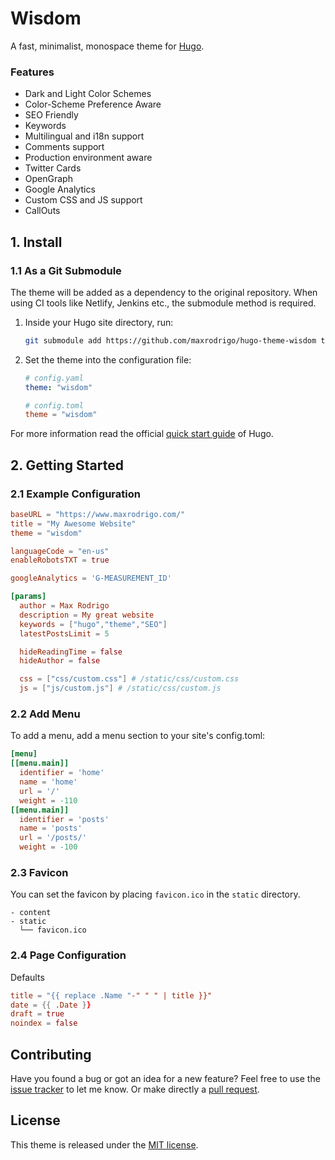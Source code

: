 # Wisdom

A fast, minimalist, monospace theme for [Hugo](https://gohugo.io/).

### Features

- Dark and Light Color Schemes
- Color-Scheme Preference Aware
- SEO Friendly
- Keywords
- Multilingual and i18n support
- Comments support
- Production environment aware
- Twitter Cards
- OpenGraph
- Google Analytics
- Custom CSS and JS support
- CallOuts

## 1. Install

### 1.1 As a Git Submodule

The theme will be added as a dependency to the original repository. When using CI tools like Netlify, Jenkins etc., the submodule method is required.

1. Inside your Hugo site directory, run:

    ```sh
    git submodule add https://github.com/maxrodrigo/hugo-theme-wisdom themes/wisdom
    ```

2. Set the theme into the configuration file:


    ```yaml
    # config.yaml
    theme: "wisdom"
    ```

    ```toml
    # config.toml
    theme = "wisdom"
    ```

For more information read the official [quick start guide](https://gohugo.io/getting-started/quick-start/) of Hugo.

## 2. Getting Started

### 2.1 Example Configuration

```toml
baseURL = "https://www.maxrodrigo.com/"
title = "My Awesome Website"
theme = "wisdom"

languageCode = "en-us"
enableRobotsTXT = true

googleAnalytics = 'G-MEASUREMENT_ID'

[params]
  author = Max Rodrigo
  description = My great website
  keywords = ["hugo","theme","SEO"]
  latestPostsLimit = 5

  hideReadingTime = false
  hideAuthor = false

  css = ["css/custom.css"] # /static/css/custom.css
  js = ["js/custom.js"] # /static/css/custom.js
```

### 2.2 Add Menu

To add a menu, add a menu section to your site's config.toml:

```toml
[menu]
[[menu.main]]
  identifier = 'home'
  name = 'home'
  url = '/'
  weight = -110
[[menu.main]]
  identifier = 'posts'
  name = 'posts'
  url = '/posts/'
  weight = -100
```
### 2.3 Favicon

You can set the favicon by placing `favicon.ico` in the `static` directory.

```
- content
- static
  └── favicon.ico
```

### 2.4 Page Configuration

Defaults

```toml
title = "{{ replace .Name "-" " " | title }}"
date = {{ .Date }}
draft = true
noindex = false
```

## Contributing

Have you found a bug or got an idea for a new feature? Feel free to use the [issue tracker](https://github.com/maxrodrigo/hugo-theme-wisdom/issues) to let me know. Or make directly a [pull request](https://github.com/maxrodrigo/hugo-theme-wisdom/pulls).

## License

This theme is released under the [MIT license](https://github.com/maxrodrigo/hugo-theme-wisdom/blob/master/LICENSE).
